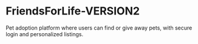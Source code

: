 # FriendsForLife-VERSION2
Pet adoption platform where users can find or give away pets, with secure login and personalized listings.
